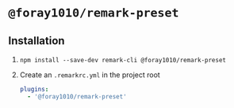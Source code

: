 # `@foray1010/remark-preset`

## Installation

1. `npm install --save-dev remark-cli @foray1010/remark-preset`

1. Create an `.remarkrc.yml` in the project root

   ```yml
   plugins:
     - '@foray1010/remark-preset'
   ```
